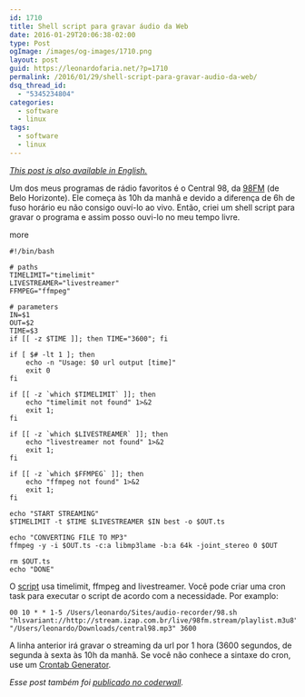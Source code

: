 ```yaml
---
id: 1710
title: Shell script para gravar áudio da Web
date: 2016-01-29T20:06:38-02:00
type: Post
ogImage: /images/og-images/1710.png
layout: post
guid: https://leonardofaria.net/?p=1710
permalink: /2016/01/29/shell-script-para-gravar-audio-da-web/
dsq_thread_id:
  - "5345234804"
categories:
  - software
  - linux
tags:
  - software
  - linux
---
```

_[This post is also available in English.](https://leonardofaria.net/2016/01/26/shell-script-for-audio-recording/)_

Um dos meus programas de rádio favoritos é o Central 98, da [98FM](http://98live.com.br/) (de Belo Horizonte). Ele começa às 10h da manhã e devido a diferença de 6h de fuso horário eu não consigo ouví-lo ao vivo. Então, criei um shell script para gravar o programa e assim posso ouvi-lo no meu tempo livre.

<span className="hidden">more</span>

```shell
#!/bin/bash

# paths
TIMELIMIT="timelimit"
LIVESTREAMER="livestreamer"
FFMPEG="ffmpeg"

# parameters
IN=$1
OUT=$2
TIME=$3
if [[ -z $TIME ]]; then TIME="3600"; fi

if [ $# -lt 1 ]; then
	echo -n "Usage: $0 url output [time]"
	exit 0
fi

if [[ -z `which $TIMELIMIT` ]]; then
	echo "timelimit not found" 1>&2
	exit 1;
fi

if [[ -z `which $LIVESTREAMER` ]]; then
	echo "livestreamer not found" 1>&2
	exit 1;
fi

if [[ -z `which $FFMPEG` ]]; then
	echo "ffmpeg not found" 1>&2
	exit 1;
fi

echo "START STREAMING"
$TIMELIMIT -t $TIME $LIVESTREAMER $IN best -o $OUT.ts

echo "CONVERTING FILE TO MP3"
ffmpeg -y -i $OUT.ts -c:a libmp3lame -b:a 64k -joint_stereo 0 $OUT

rm $OUT.ts
echo "DONE"
```

O [script](https://github.com/leonardofaria/audio-recorder) usa timelimit, ffmpeg and livestreamer. Você pode criar uma cron task para executar o script de acordo com a necessidade. Por examplo:

```
00 10 * * 1-5 /Users/leonardo/Sites/audio-recorder/98.sh "hlsvariant://http://stream.izap.com.br/live/98fm.stream/playlist.m3u8" "/Users/leonardo/Downloads/central98.mp3" 3600
```

A linha anterior irá gravar o streaming da url por 1 hora (3600 segundos, de segunda à sexta às 10h da manhã. Se você não conhece a sintaxe do cron, use um [Crontab Generator](http://crontab-generator.org/).

_Esse post também foi [publicado no coderwall](https://coderwall.com/p/qmlkzg/shell-script-for-audio-recording)._
